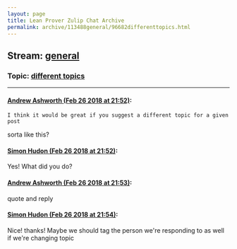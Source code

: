 ```yaml
---
layout: page
title: Lean Prover Zulip Chat Archive 
permalink: archive/113488general/96682differenttopics.html
---
```


## Stream: [general](index.html)
### Topic: [different topics](96682differenttopics.html)

---

#### [Andrew Ashworth (Feb 26 2018 at 21:52)](https://leanprover.zulipchat.com/#narrow/stream/113488-general/topic/different%20topics/near/123012798):
```quote
I think it would be great if you suggest a different topic for a given post
```
sorta like this?

#### [Simon Hudon (Feb 26 2018 at 21:52)](https://leanprover.zulipchat.com/#narrow/stream/113488-general/topic/different%20topics/near/123012800):
Yes! What did you do?

#### [Andrew Ashworth (Feb 26 2018 at 21:53)](https://leanprover.zulipchat.com/#narrow/stream/113488-general/topic/different%20topics/near/123012813):
quote and reply

#### [Simon Hudon (Feb 26 2018 at 21:54)](https://leanprover.zulipchat.com/#narrow/stream/113488-general/topic/different%20topics/near/123012869):
Nice! thanks! Maybe we should tag the person we're responding to as well if we're changing topic

